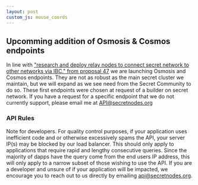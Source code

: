 ```yaml
---
layout: post
custom_js: mouse_coords
---
```


## Upcomming addition of Osmosis & Cosmos endpoints

In line with ["research and deploy relay nodes to connect secret network to other networks via IBC." from proposal 47](https://secretnodes.com/proposals/47) we are launching Osmosis and Cosmos endpoints. They are not as robust as the main secret cluster we maintain, but we will expand as we see need from the Secret Community to do so. These first endpoints were chosen at request of a builder on secret network. If you have a request for a specific endpoint that we do not currently support, please email me at API@secretnodes.org

### API Rules

Note for developers. For quality control purposes, if your application uses inefficient code and or otherwise excessively spams the API, your server IP(s) may be blocked by our load balancer. This should only apply to applications that require rapid and lengthy consecutive queries. Since the majority of dapps have the query come from the end users IP address, this will only apply to a narrow subset of those wishing to use the API. If you are a developer and unsure of if your application will be impacted, we encourage you to reach out to us directly by emailing api@secretnodes.org.


